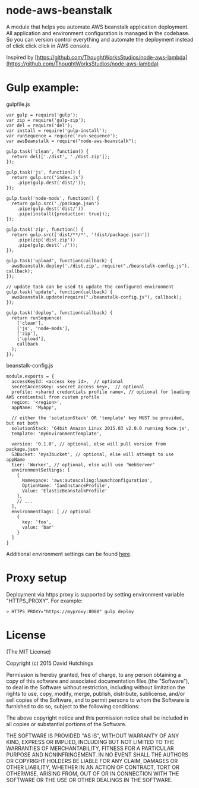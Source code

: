 # node-aws-beanstalk

A module that helps you automate AWS beanstalk application deployment.
All application and environment configuration is managed in the codebase. So you can version control everything and automate the deployment instead of click click click in AWS console.

Inspired by [https://github.com/ThoughtWorksStudios/node-aws-lambda](https://github.com/ThoughtWorksStudios/node-aws-lambda)

# Gulp example:

gulpfile.js
```node
var gulp = require('gulp');
var zip = require('gulp-zip');
var del = require('del');
var install = require('gulp-install');
var runSequence = require('run-sequence');
var awsBeanstalk = require("node-aws-beanstalk");

gulp.task('clean', function() {
  return del(['./dist', './dist.zip']);
});

gulp.task('js', function() {
  return gulp.src('index.js')
    .pipe(gulp.dest('dist/'));
});

gulp.task('node-mods', function() {
  return gulp.src('./package.json')
    .pipe(gulp.dest('dist/'))
    .pipe(install({production: true}));
});

gulp.task('zip', function() {
  return gulp.src(['dist/**/*', '!dist/package.json'])
    .pipe(zip('dist.zip'))
    .pipe(gulp.dest('./'));
});

gulp.task('upload', function(callback) {
  awsBeanstalk.deploy('./dist.zip', require("./beanstalk-config.js"), callback);
});

// update task can be used to update the configured environment
gulp.task('update', function(callback) {
  awsBeanstalk.update(require("./beanstalk-config.js"), callback);
});

gulp.task('deploy', function(callback) {
  return runSequence(
    ['clean'],
    ['js', 'node-mods'],
    ['zip'],
    ['upload'],
    callback
  );
});
```
beanstalk-config.js
```node
module.exports = {
  accessKeyId: <access key id>,  // optional
  secretAccessKey: <secret access key>,  // optional
  profile: <shared credentials profile name>, // optional for loading AWS credientail from custom profile
  region: '<region>',
  appName: 'MyApp',

  // either the 'solutionStack' OR 'template' key MUST be provided, but not both
  solutionStack: '64bit Amazon Linux 2015.03 v2.0.0 running Node.js',
  template: 'myEnvironmentTemplate',

  version: '0.1.0', // optional, else will pull version from package.json
  S3Bucket: 'mys3bucket', // optional, else will attempt to use appName
  tier: 'Worker', // optional, else will use 'WebServer'
  environmentSettings: [
    {
      Namespace: 'aws:autoscaling:launchconfiguration',
      OptionName: 'IamInstanceProfile',
      Value: 'ElasticBeanstalkProfile'
    },
    // ...
  ],
  environmentTags: [ // optional
    {
      key: 'foo',
      value: 'bar'
    }
  ]
}
```
Additional environment settings can be found [here](http://docs.aws.amazon.com/elasticbeanstalk/latest/dg/command-options.html#command-options-general).

# Proxy setup
Deployment via https proxy is supported by setting environment variable "HTTPS_PROXY". For example:

```terminal
> HTTPS_PROXY="https://myproxy:8080" gulp deploy
```

# License

(The MIT License)

Copyright (c) 2015 David Hutchings

Permission is hereby granted, free of charge, to any person obtaining a copy of this software and associated documentation files (the "Software"), to deal in the Software without restriction, including without limitation the rights to use, copy, modify, merge, publish, distribute, sublicense, and/or sell copies of the Software, and to permit persons to whom the Software is furnished to do so, subject to the following conditions:

The above copyright notice and this permission notice shall be included in all copies or substantial portions of the Software.

THE SOFTWARE IS PROVIDED "AS IS", WITHOUT WARRANTY OF ANY KIND, EXPRESS OR IMPLIED, INCLUDING BUT NOT LIMITED TO THE WARRANTIES OF MERCHANTABILITY, FITNESS FOR A PARTICULAR PURPOSE AND NONINFRINGEMENT. IN NO EVENT SHALL THE AUTHORS OR COPYRIGHT HOLDERS BE LIABLE FOR ANY CLAIM, DAMAGES OR OTHER LIABILITY, WHETHER IN AN ACTION OF CONTRACT, TORT OR OTHERWISE, ARISING FROM, OUT OF OR IN CONNECTION WITH THE SOFTWARE OR THE USE OR OTHER DEALINGS IN THE SOFTWARE.
